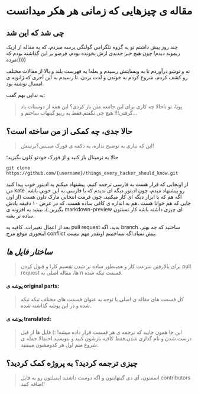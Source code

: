 مقاله ی چیزهایی که زمانی هر هکر میدانست
================================================

## چی شد که این شد
چند روز پیش داشتم تو یه گروه تلگرامی گولنگی پرسه میزدم، که یه مقاله از اریک ریموند دیدم!
چون هیچ خبر جدیدی ازش نخونده بودم، فرضو بر این گذاشته بودم که مرده:))))

ته و توشو درآوردم تا به وبسایتش رسیدم و بعله! یه فهرست بلند و بالا از مقالات مختلف رو کشف کردم، 
شروع کردم به خوندن و لذت بردن، تا رسیدم به این آخری که ژانویه ی امسال نوشته بود.

یه ندایی بهم گفت:
>پویا، تو تاحالا چه کاری برای این جامعه متن باز کردی؟ این همه از دوستات یاد گرفتی!!!
هیچ چی نگفتم.فقط یه ریپو گیتهاب ساختم و...

## حالا جدی، چه کمکی از من ساخته است؟
>این که نیازی به توضیح نداره، یه دکمه ی فورک میبینین؟بزنینش!

حالا یه ترمینال باز کنید و از فورک خودتو کلون بگیرید؛

```
git clone https://github.com/{username}/things_every_hacker_should_know.git
```
از اونجایی که قرار هست به فارسی ترجمه کنیم، پیشنهاد میکنم یه ادیتور خوب پیدا کنید
من kate رو پیشنهاد میدم، چون ادیتور دیگه ای ندیدم که با فارسی به این خوبی باشه.
اگه هم که با ابزار دیگه ای کار میکنید، چون فرمت انتخابی مارک داون هست
(از اون جایی که هم خوانا هست ،هم به اندازه ی کافی ساده هست، که در عرض ۱۰ دقیقه یادش بگیرین.)،
ببینید یه افزونه ی markdown-preview ای چیزی داشته باشه کار تستتون ساده تر بشه.

بعد از اعمال تغییرات، کافیه یه pull request بدید، اگه branch ساختید که چه بهتر،
اینجوری موقع مرج conflict پیش نمیاد.اگه نساختینم اونقدر مهم نیست.

## *ساختار فایل ها*
>برای بالارفتن سرعت کار و همینطور ساده تر شدن تقسیم کارا و قبول کردن pull request ها، 
مقاله اصلی به n قسمت تیکه شده.

#### پوشه ی original parts:
>کل قسمت های مقاله ی اصلی با توجه به عنوان قسمت های مختلف تیکه تیکه شده و در این پوشه گذاشته شده.

#### پوشه ی translated:
>این جا همون جاییه که ترجمه ی هر قسمت قرار داده میشه! :)
فایل ها از قبل درست شدن و نام گذاری شدن.فقط کافیه بازشون کنید و بنویسید.احتمالا جمله ی شروع منم اول هر کدومشون میبینید.

## چیزی ترجمه کردید؟ به پروژه کمک کردید؟
>اسمتون، آی دی گیتهابتون و اگه دوست داشتید ایمیلتون رو به فایل contributors اضافه کنید!
<!--امیدوارم بتونیم با هم در ارتباط باشیم و اگر در آینده پروژه ای داشتیم با کمک هم جلوش ببریم.-->
